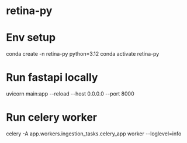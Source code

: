 # retina-py

# Env setup
conda create -n retina-py python=3.12
conda activate retina-py 

# Run fastapi locally
uvicorn main:app --reload --host 0.0.0.0 --port 8000

# Run celery worker
celery -A app.workers.ingestion_tasks.celery_app worker --loglevel=info

